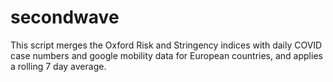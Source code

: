 # secondwave

This script merges the Oxford Risk and Stringency indices with daily COVID case numbers and google mobility data for European countries, and applies a rolling 7 day average.
